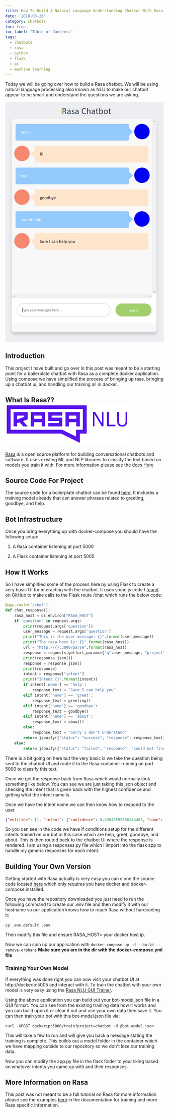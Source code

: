 ```yaml
---
title: How To Build A Natural Language Understanding Chatbot With Rasa NLU
date: '2018-03-26'
category: chatbots
toc: true
toc_label: "Table of Contents"
tags:
  - chatbots
  - rasa
  - python
  - flask
  - ai
  - machine learning
---
```

Today we will be going over how to build a Rasa chatbot.  We will be using natural language processing also known as NLU to make our chatbot appear to be smart and understand the questions we are asking.

![Chatbot Screenshot](/assets/images/rasa_chatbot.JPG)

## Introduction
This project I have built and go over in this post was meant to be a starting point for a boilerplate chatbot with Rasa as a complete docker application.  Using compose we have simplified the process of bringing up rasa, bringing up a chatbot ui, and handling our training all in docker.

## What Is Rasa??  ![Rasa Logo](/assets/images/rasa_logo.jpg)
[Rasa](https://rasa.ai) is a open source platform for building conversational chatbots and software.  It uses existing ML and NLP libraries to classify the text based on models you train it with.  For more information please see the docs [Here](https://nlu.rasa.com/installation.html)

## Source Code For Project
The source code for a boilerplate chatbot can be found [here](https://github.com/lackeyai/rasa_chatbot).  It includes a training model already that can answer phrases related to greeting, goodbye, and help.

## Bot Infrastructure
Once you bring everything up with docker-compose you should have the following setup:

1. A Rasa container listening at port 5000

2. A Flask container listening at port 5005

## How It Works
So I have simplified some of the process here by using Flask to create a very basic UI for interacting with the chatbot.  It uses some js code I [found](https://github.com/lkamat/startbot/blob/master/static/js/bind.js) on GitHub to make calls to the Flask route /chat which runs the below code:

```python
@app.route('/chat')
def chat_response():
    rasa_host = os.environ["RASA_HOST"]
    if 'question' in request.args:
        print(request.args['question'])
        user_message = request.args['question']
        print("This is the user message: {}".format(user_message))
        print("The rasa host is: {}".format(rasa_host))
        url = "http://{}:5000/parse".format(rasa_host)
        response = requests.get(url,params={"q":user_message, "project": "chatbot"})
        print(response.json())
        response = response.json()
        print(response)
        intent = response["intent"]
        print("Intent {}".format(intent))
        if intent['name'] == 'help':
            response_text = "Sure I can help you"
        elif intent['name'] == 'greet':
            response_text = greeting()
        elif intent['name'] == 'goodbye':
            response_text = goodbye()
        elif intent['name'] == 'about':
            response_text = about()
        else:
            response_text = "Sorry I don't understand"
        return jsonify({"status": "success", "response": response_text})
    else:
        return jsonify({"status": "failed", "response": "could not find question"})
```

There is a bit going on here but the very basic is we take the question being sent to the chatbot UI and route it to the Rasa container running on port 5000 to classify this text.

Once we get the response back from Rasa which would normally look something like below.  You can see we are just taking this json object and checking the intent that is given back with the highest confidence and getting what the intent name is.

Once we have the intent name we can then know how to respond to the user.

```json
{"entities": [], "intent": {"confidence": 0.49648593586144485, "name": "help"}, "text": "Can I get some help", "intent_ranking": [{"confidence": 0.49648593586144485, "name": "help"}, {"confidence": 0.20108462813313294, "name": "affirm"}, {"confidence": 0.1540658365493932, "name": "greet"}, {"confidence": 0.14836359945602867, "name": "goodbye"}]}
```

So you can see in the code we have if conditions setup for the different intents trained on our bot in this case which are help, greet, goodbye, and about.  This is then routed back to the chatbot UI where the response is rendered.  I am using a responses.py file which I import into the flask app to handle my generic responses for each intent.

## Building Your Own Version
Getting started with Rasa actually is very easy you can clone the source code located [here](https://github.com/lackeyai/rasa_chatbot) which only requires you have docker and docker-compose installed.

Once you have the repository downloaded you just need to run the following command to create our .env file and then modify it with our hostname so our application knows how to reach Rasa without hardcoding it:

`cp .env.default .env`

Then modify this file and ensure RASA_HOST=
 your docker host ip.

Now we can spin up our application with `docker-compose up -d --build --remove-orphans`  **Make sure you are in the dir with the docker-compose.yml file**

### Training Your Own Model
If everything was done right you can now visit your chatbot UI at http://dockerip:5005 and interact with it.  To train the chatbot with your own model is very easy using the [Rasa NLU GUI Trainer](https://rasahq.github.io/rasa-nlu-trainer/).

Using the above application you can build out your bot-model.json file in a GUI format.  You can see from the existing training data how it works and you can build upon it or clear it out and use your own data then save it.  You can then train your bot with this bot-model.json file via:

`curl -XPOST dockerip:5000/train?project=chatbot -d @bot-model.json`

This will take a few to run and will give you back a message stating the training is complete.  This builds out a model folder in the container which we have mapping outside to our repository so we don't lose our training data.

Now you can modify the app.py file in the flask folder to your liking based on whatever intents you came up with and their responses.

## More Information on Rasa
This post was not meant to be a full tutorial on Rasa for more information please see the examples [here](https://nlu.rasa.com/tutorial.html) in the documentation for training and more Rasa specific information.
